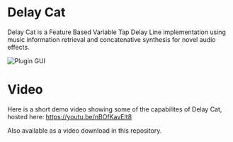 # Delay Cat

Delay Cat is a Feature Based Variable Tap Delay Line implementation using music information retrieval and concatenative synthesis for novel audio effects.

![Plugin GUI](https://user-images.githubusercontent.com/105883026/169382590-f6219405-e84e-47ad-bcc4-d5c5e2df6a52.png)

# Video
Here is a short demo video showing some of the capabilites of Delay Cat, hosted here: https://youtu.be/nBOfKavElt8

Also available as a video download in this repository.
